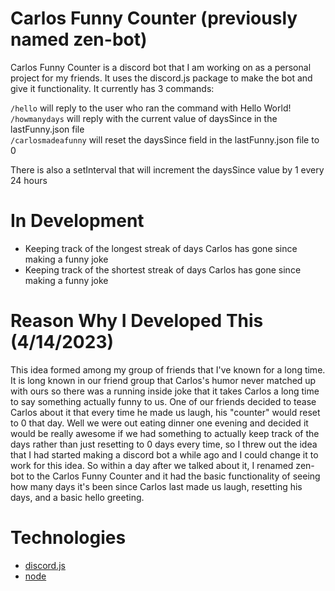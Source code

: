 # Carlos Funny Counter (previously named zen-bot)

Carlos Funny Counter is a discord bot that I am working on as a personal project for my friends. It uses the discord.js package to make the bot and give it functionality. It currently has 3 commands:

`/hello` will reply to the user who ran the command with Hello World!
<br/>
`/howmanydays` will reply with the current value of daysSince in the lastFunny.json file
<br/>
`/carlosmadeafunny` will reset the daysSince field in the lastFunny.json file to 0

There is also a setInterval that will increment the daysSince value by 1 every 24 hours

# In Development
- Keeping track of the longest streak of days Carlos has gone since making a funny joke
- Keeping track of the shortest streak of days Carlos has gone since making a funny joke

# Reason Why I Developed This (4/14/2023)
This idea formed among my group of friends that I've known for a long time. It is long known in our friend group that Carlos's humor never matched up with ours so there was a running inside joke that it takes Carlos a long time to say something actually funny to us. One of our friends decided to tease Carlos about it that every time he made us laugh, his "counter" would reset to 0 that day. Well we were out eating dinner one evening and decided it would be really awesome if we had something to actually keep track of the days rather than just resetting to 0 days every time, so I threw out the idea that I had started making a discord bot a while ago and I could change it to work for this idea. So within a day after we talked about it, I renamed zen-bot to the Carlos Funny Counter and it had the basic functionality of seeing how many days it's been since Carlos last made us laugh, resetting his days, and a basic hello greeting.

# Technologies
- [discord.js](https://discord.js.org)
- [node](https://nodejs.org/en)